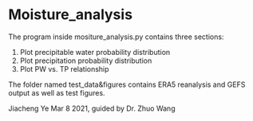 # Moisture_analysis
The program inside mositure_analysis.py contains three sections:
1. Plot precipitable water probability distribution
2. Plot precipitation probability distribution
3. Plot PW vs. TP relationship

The folder named test_data&figures contains ERA5 reanalysis and GEFS output as well as test figures. 

Jiacheng Ye Mar 8 2021, guided by Dr. Zhuo Wang
